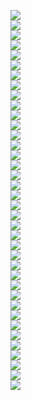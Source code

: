 ![](img/1.png)  
![](img/2.png)  
![](img/3.png)  
![](img/4.png)  
![](img/5.png)  
![](img/6.png)  
![](img/7.png)  
![](img/8.png)  
![](img/9.png)  
![](img/10.png)  
![](img/11.png)  
![](img/12.png)  
![](img/13.png)  
![](img/14.png)  
![](img/15.png)  
![](img/16.png)  
![](img/17.png)  
![](img/18.png)  
![](img/19.png)  
![](img/20.png)  
![](img/21.png)  
![](img/22.png)  
![](img/23.png)  
![](img/24.png)  
![](img/25.png)  
![](img/26.png)  
![](img/27.png)  
![](img/28.png)  
![](img/29.png)  
![](img/30.png)  
![](img/31.png)  
![](img/32.png)  
![](img/33.png)  
![](img/34.png)  
![](img/35.png)  
![](img/36.png)  
![](img/37.png)  
![](img/38.png)  
